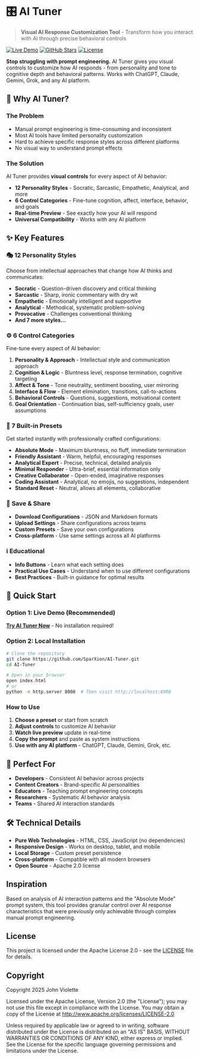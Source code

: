 # 🎛️ AI Tuner

> **Visual AI Response Customization Tool** - Transform how you interact with AI through precise behavioral controls

[![Live Demo](https://img.shields.io/badge/Live%20Demo-Try%20AI%20Tuner-blue?style=for-the-badge)](https://sparxion.github.io/AI-Tuner/)
[![GitHub Stars](https://img.shields.io/github/stars/SparXion/AI-Tuner?style=for-the-badge&logo=github)](https://github.com/SparXion/AI-Tuner)
[![License](https://img.shields.io/badge/License-Apache%202.0-green?style=for-the-badge)](LICENSE)

**Stop struggling with prompt engineering.** AI Tuner gives you visual controls to customize how AI responds - from personality and tone to cognitive depth and behavioral patterns. Works with ChatGPT, Claude, Gemini, Grok, and any AI platform.

## 🚀 **Why AI Tuner?**

### **The Problem**
- Manual prompt engineering is time-consuming and inconsistent
- Most AI tools have limited personality customization
- Hard to achieve specific response styles across different platforms
- No visual way to understand prompt effects

### **The Solution**
AI Tuner provides **visual controls** for every aspect of AI behavior:
- **12 Personality Styles** - Socratic, Sarcastic, Empathetic, Analytical, and more
- **6 Control Categories** - Fine-tune cognition, affect, interface, behavior, and goals
- **Real-time Preview** - See exactly how your AI will respond
- **Universal Compatibility** - Works with any AI platform

## ✨ **Key Features**

### 🎭 **12 Personality Styles**
Choose from intellectual approaches that change how AI thinks and communicates:
- **Socratic** - Question-driven discovery and critical thinking
- **Sarcastic** - Sharp, ironic commentary with dry wit
- **Empathetic** - Emotionally intelligent and supportive
- **Analytical** - Methodical, systematic problem-solving
- **Provocative** - Challenges conventional thinking
- **And 7 more styles...**

### ⚙️ **6 Control Categories**
Fine-tune every aspect of AI behavior:

1. **Personality & Approach** - Intellectual style and communication approach
2. **Cognition & Logic** - Bluntness level, response termination, cognitive targeting
3. **Affect & Tone** - Tone neutrality, sentiment boosting, user mirroring
4. **Interface & Flow** - Element elimination, transitions, call-to-actions
5. **Behavioral Controls** - Questions, suggestions, motivational content
6. **Goal Orientation** - Continuation bias, self-sufficiency goals, user assumptions

### 🎯 **7 Built-in Presets**
Get started instantly with professionally crafted configurations:

- **Absolute Mode** - Maximum bluntness, no fluff, immediate termination
- **Friendly Assistant** - Warm, helpful, encouraging responses  
- **Analytical Expert** - Precise, technical, detailed analysis
- **Minimal Responder** - Ultra-brief, essential information only
- **Creative Collaborator** - Open-ended, imaginative responses
- **Coding Assistant** - Analytical, no emojis, no suggestions, independent
- **Standard Reset** - Neutral, allows all elements, collaborative

### 💾 **Save & Share**
- **Download Configurations** - JSON and Markdown formats
- **Upload Settings** - Share configurations across teams
- **Custom Presets** - Save your own configurations
- **Cross-platform** - Use same settings across all AI platforms

### ℹ️ **Educational**
- **Info Buttons** - Learn what each setting does
- **Practical Use Cases** - Understand when to use different configurations
- **Best Practices** - Built-in guidance for optimal results

## 🚀 **Quick Start**

### **Option 1: Live Demo (Recommended)**
[**Try AI Tuner Now**](https://sparxion.github.io/AI-Tuner/) - No installation required!

### **Option 2: Local Installation**
```bash
# Clone the repository
git clone https://github.com/SparXion/AI-Tuner.git
cd AI-Tuner

# Open in your browser
open index.html
# or
python -m http.server 8000  # Then visit http://localhost:8000
```

### **How to Use**
1. **Choose a preset** or start from scratch
2. **Adjust controls** to customize AI behavior
3. **Watch live preview** update in real-time
4. **Copy the prompt** and paste as system instructions
5. **Use with any AI platform** - ChatGPT, Claude, Gemini, Grok, etc.

## 🎯 **Perfect For**

- **Developers** - Consistent AI behavior across projects
- **Content Creators** - Brand-specific AI personalities
- **Educators** - Teaching prompt engineering concepts
- **Researchers** - Systematic AI behavior analysis
- **Teams** - Shared AI interaction standards

## 🛠️ **Technical Details**

- **Pure Web Technologies** - HTML, CSS, JavaScript (no dependencies)
- **Responsive Design** - Works on desktop, tablet, and mobile
- **Local Storage** - Custom preset persistence
- **Cross-platform** - Compatible with all modern browsers
- **Open Source** - Apache 2.0 license

## Inspiration

Based on analysis of AI interaction patterns and the "Absolute Mode" prompt system, this tool provides granular control over AI response characteristics that were previously only achievable through complex manual prompt engineering.

## License

This project is licensed under the Apache License 2.0 - see the [LICENSE](LICENSE) file for details.

## Copyright

Copyright 2025 John Violette

Licensed under the Apache License, Version 2.0 (the "License"); you may not use this file except in compliance with the License. You may obtain a copy of the License at http://www.apache.org/licenses/LICENSE-2.0

Unless required by applicable law or agreed to in writing, software distributed under the License is distributed on an "AS IS" BASIS, WITHOUT WARRANTIES OR CONDITIONS OF ANY KIND, either express or implied. See the License for the specific language governing permissions and limitations under the License.
